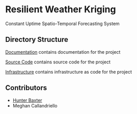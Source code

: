 # Resilient Weather Kriging
Constant Uptime Spatio-Temporal Forecasting System

## Directory Structure

[Documentation](./documentation/) contains documentation for the project

[Source Code](./src/) contains source code for the project

[Infrastructure](./infrastructure/) contains infrastructure as code for the project

## Contributors

- [Hunter Baxter](https://baxterhc.github.io/)
- Meghan Callandriello
